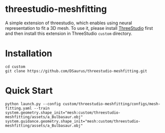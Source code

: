 # threestudio-meshfitting
A simple extension of threestudio, which enables using neural representation to fit a 3D mesh. To use it, please install [ThreeStudio](https://github.com/threestudio-project/threestudio) first and then install this extension in ThreeStudio `custom` directory.

# Installation
```
cd custom
git clone https://github.com/DSaurus/threestudio-meshfitting.git
```

# Quick Start
```
python launch.py --config custom/threestudio-meshfitting/configs/mesh-fitting.yaml --train system.geometry.shape_init="mesh:custom/threestudio-meshfitting/assets/a_Bulbasaur.obj" system.guidance.geometry.shape_init="mesh:custom/threestudio-meshfitting/assets/a_Bulbasaur.obj"
```
